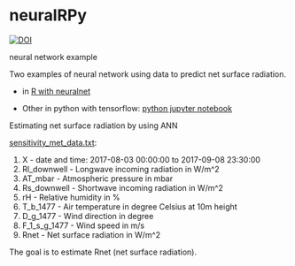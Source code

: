 # neuralRPy
[![DOI](https://zenodo.org/badge/153755413.svg)](https://zenodo.org/badge/latestdoi/153755413)

neural network example 


Two examples of neural network using data to predict net surface radiation.
- in [R with neuralnet](https://github.com/anacost/neuralRPy/blob/master/sensitivi_met_data.html)

- Other in python with tensorflow:
[python jupyter notebook](https://github.com/anacost/neuralRPy/blob/master/tensorflowPy.ipynb)


Estimating net surface radiation by using ANN

[sensitivity_met_data.txt](https://github.com/anacost/neuralRPy/blob/master/data/sensitivity_met_data.txt):
1. X - date and time: 2017-08-03 00:00:00 to 2017-09-08 23:30:00
2. Rl_downwell - Longwave incoming radiation in W/m^2
3. AT_mbar - Atmospheric pressure in mbar
4. Rs_downwell - Shortwave incoming radiation in W/m^2
5. rH - Relative humidity in %
6. T_b_1477 - Air temperature in degree Celsius at 10m height
7. D_g_1477 - Wind direction in degree
8. F_1_s_g_1477 - Wind speed in m/s
9. Rnet - Net surface radiation in W/m^2


The goal is to estimate Rnet (net surface radiation). 
